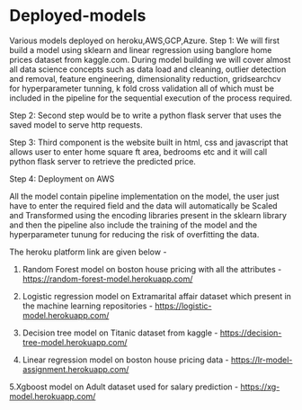 # Deployed-models
Various models deployed on heroku,AWS,GCP,Azure.
Step 1: We will first build a model using sklearn and linear regression using banglore home prices dataset from kaggle.com. During model building we will cover almost all data science concepts such as data load and cleaning, outlier detection and removal, feature engineering, dimensionality reduction, gridsearchcv for hyperparameter tunning, k fold cross validation all of which must be included in the pipeline for the sequential execution of the process required.

Step 2: Second step would be to write a python flask server that uses the saved model to serve http requests.

Step 3: Third component is the website built in html, css and javascript that allows user to enter home square ft area, bedrooms etc and it will call python flask server to retrieve the predicted price.

Step 4: Deployment on AWS

All the model contain pipeline implementation on the model, the user just have to enter the required field and the data 
will automatically be Scaled and Transformed using the encoding libraries present in the sklearn library and then the pipeline 
also include the training of the model and the hyperparameter tunung for reducing the risk of overfitting the data.  


The heroku platform link are given below - 

1. Random Forest model on boston house pricing with all the attributes -    https://random-forest-model.herokuapp.com/

2. Logistic regression model on Extramarital affair dataset which present in the machine learning repositories -    https://logistic-model.herokuapp.com/

3. Decision tree model on Titanic dataset from kaggle -   https://decision-tree-model.herokuapp.com/

4. Linear regression model on boston house pricing data -  https://lr-model-assignment.herokuapp.com/
                   
5.Xgboost model on Adult dataset used for salary prediction -   https://xg-model.herokuapp.com/
